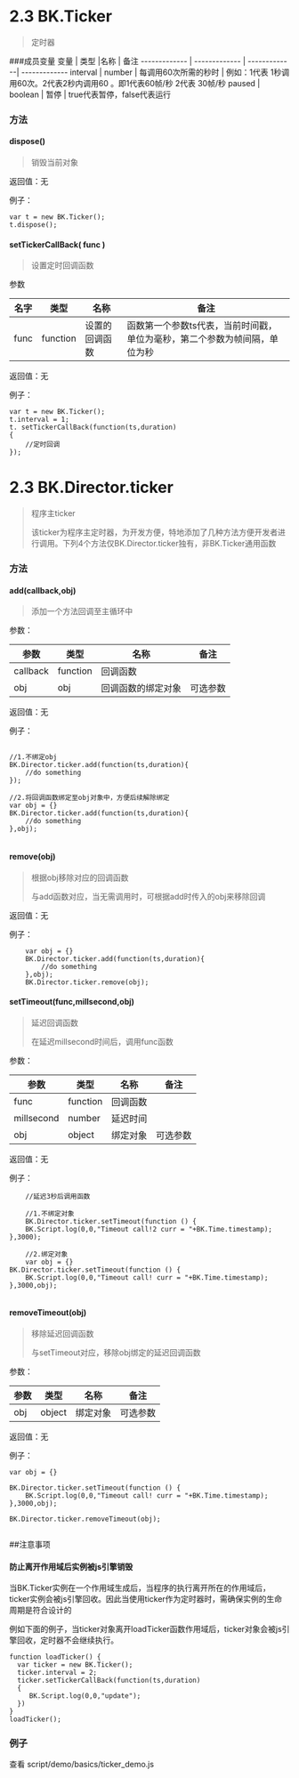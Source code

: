 # 2.3 BK.Ticker

> 定时器

###成员变量
变量  | 类型 |名称 | 备注
------------- | ------------- | -------------| -------------
interval | number | 每调用60次所需的秒时 | 例如：1代表 1秒调用60次。2代表2秒内调用60 。即1代表60帧/秒 2代表 30帧/秒
paused | boolean | 暂停 | true代表暂停，false代表运行


### 方法
####  dispose()

> 销毁当前对象


返回值：无

例子：
	
	var t = new BK.Ticker(); 
	t.dispose();

#### setTickerCallBack( func )

> 设置定时回调函数
> 

参数

名字  | 类型 |名称 | 备注
------------- | ------------- | -------------| -------------
func | function | 设置的回调函数 | 函数第一个参数ts代表，当前时间戳，单位为毫秒，第二个参数为帧间隔，单位为秒


返回值：无

例子：
	
	var t = new BK.Ticker(); 
	t.interval = 1;
	t. setTickerCallBack(function(ts,duration)
	{
		//定时回调
	});
	
	
# 2.3 BK.Director.ticker
>程序主ticker
>
>该ticker为程序主定时器，为开发方便，特地添加了几种方法方便开发者进行调用。下列4个方法仅BK.Director.ticker独有，非BK.Ticker通用函数
>
>

### 方法
####  add(callback,obj)
>添加一个方法回调至主循环中

参数：

参数  | 类型 |名称 | 备注
------------- | ------------- | -------------| -------------
callback | function | 回调函数 |
obj | obj | 回调函数的绑定对象 | 可选参数

返回值：无

例子：

```

//1.不绑定obj
BK.Director.ticker.add(function(ts,duration){
	//do something
});

//2.将回调函数绑定至obj对象中，方便后续解除绑定
var obj = {}
BK.Director.ticker.add(function(ts,duration){
	//do something
},obj);


```

####  remove(obj)

> 根据obj移除对应的回调函数
> 
> 
> 与add函数对应，当无需调用时，可根据add时传入的obj来移除回调


返回值：无

例子：
	
```
	var obj = {}
	BK.Director.ticker.add(function(ts,duration){
		//do something
	},obj);
	BK.Director.ticker.remove(obj);
```


#### setTimeout(func,millsecond,obj)
> 延迟回调函数
> 
> 在延迟millsecond时间后，调用func函数

参数：

参数  | 类型 |名称 | 备注
------------- | ------------- | -------------| -------------
func | function | 回调函数 |
millsecond | number | 延迟时间 | 
obj | object | 绑定对象 | 可选参数

返回值：无

例子：
	
```
	//延迟3秒后调用函数
	
	//1.不绑定对象
	BK.Director.ticker.setTimeout(function () {
    BK.Script.log(0,0,"Timeout call!2 curr = "+BK.Time.timestamp);
},3000);
	
	//2.绑定对象
	var obj = {}
BK.Director.ticker.setTimeout(function () {
    BK.Script.log(0,0,"Timeout call! curr = "+BK.Time.timestamp);
},3000,obj);
	
```



#### removeTimeout(obj)
> 移除延迟回调函数
> 
> 与setTimeout对应，移除obj绑定的延迟回调函数

参数：

参数  | 类型 |名称 | 备注
------------- | ------------- | -------------| -------------
obj | object | 绑定对象 | 可选参数

返回值：无

例子：
	
```
var obj = {}

BK.Director.ticker.setTimeout(function () {
    BK.Script.log(0,0,"Timeout call! curr = "+BK.Time.timestamp);
},3000,obj);

BK.Director.ticker.removeTimeout(obj);
	
```

##注意事项
#### 防止离开作用域后实例被js引擎销毁
当BK.Ticker实例在一个作用域生成后，当程序的执行离开所在的作用域后，ticker实例会被js引擎回收。因此当使用ticker作为定时器时，需确保实例的生命周期是符合设计的

例如下面的例子，当ticker对象离开loadTicker函数作用域后，ticker对象会被js引擎回收，定时器不会继续执行。

```
function loadTicker() {
  var ticker = new BK.Ticker();
  ticker.interval = 2;
  ticker.setTickerCallBack(function(ts,duration)
  {
     BK.Script.log(0,0,"update");
  })
}
loadTicker();

```


### 例子
查看 script/demo/basics/ticker_demo.js 
